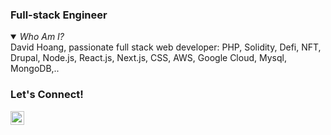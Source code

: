 ### Full-stack Engineer


<details open><summary><em>Who Am I?</em></summary>
David Hoang, passionate full stack web developer: PHP, Solidity, Defi, NFT, Drupal, Node.js, React.js, Next.js, CSS, AWS, Google Cloud, Mysql, MongoDB,..
</details>


 ### Let's Connect!

[<img align="left" alt="Connect on LinkedIn" width="22px" src="https://cdn.jsdelivr.net/npm/simple-icons@v3/icons/linkedin.svg" />][linkedin-url]
 
 <!-- GitHub's Markdown reference links -->
[linkedin-url]:https://www.linkedin.com/in/hoangminhdungvn/
